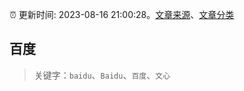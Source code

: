 :alarm_clock: 更新时间: 2023-08-16 21:00:28。[文章来源](/README.md)、[文章分类](/TAGS.md)

## 百度


> 关键字：`baidu`、`Baidu`、`百度`、`文心`



